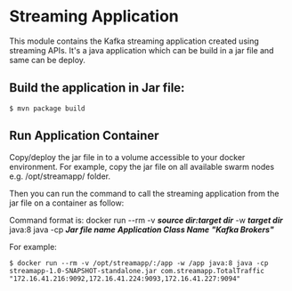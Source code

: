 # Streaming Application
This module contains the Kafka streaming application created using streaming APIs. It's a java application which can be build in a jar file and same can be deploy.

## Build the application in Jar file:
```
$ mvn package build
```

## Run Application Container
Copy/deploy the jar file in to a volume accessible to your docker environment. For example, copy the jar file on all available swarm nodes e.g. /opt/streamapp/ folder.

Then you can run the command to call the streaming application from the jar file on a container as follow:

Command format is:
docker run --rm -v _**source dir:target dir**_ -w _**target dir**_ java:8 java -cp _**Jar file name**_ _**Application Class Name**_ _**"Kafka Brokers"**_

For example:
```
$ docker run --rm -v /opt/streamapp/:/app -w /app java:8 java -cp streamapp-1.0-SNAPSHOT-standalone.jar com.streamapp.TotalTraffic "172.16.41.216:9092,172.16.41.224:9093,172.16.41.227:9094"
```
